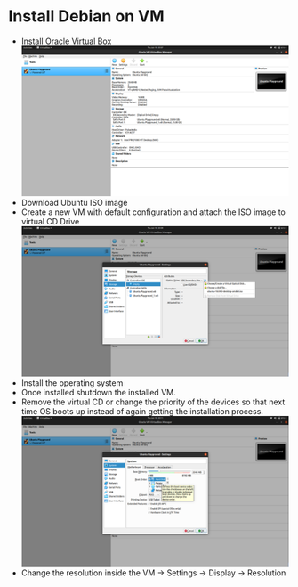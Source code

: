 # Install Debian on VM

  - Install Oracle Virtual Box
  ![](img/1.png)
  - Download Ubuntu ISO image
  - Create a new VM with default configuration and attach the ISO image to virtual CD Drive
  ![](img/2.png)
  - Install the operating system
  - Once installed shutdown the installed VM.
  - Remove the virtual CD or change the priority of the devices so that next time OS boots up instead of again getting the installation process. 
  ![](img/3.png)
  - Change the resolution inside the VM -> Settings -> Display -> Resolution 

